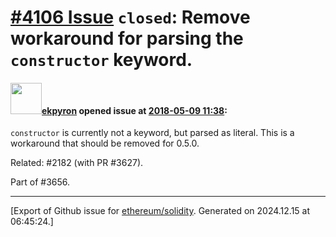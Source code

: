 # [\#4106 Issue](https://github.com/ethereum/solidity/issues/4106) `closed`: Remove workaround for parsing the ``constructor`` keyword.

#### <img src="https://avatars.githubusercontent.com/u/1347491?v=4" width="50">[ekpyron](https://github.com/ekpyron) opened issue at [2018-05-09 11:38](https://github.com/ethereum/solidity/issues/4106):

``constructor`` is currently not a keyword, but parsed as literal. This is a workaround that should be removed for 0.5.0.

Related: #2182 (with PR #3627).

Part of #3656.




-------------------------------------------------------------------------------



[Export of Github issue for [ethereum/solidity](https://github.com/ethereum/solidity). Generated on 2024.12.15 at 06:45:24.]

